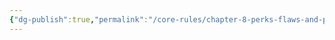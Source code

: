 ```yaml
---
{"dg-publish":true,"permalink":"/core-rules/chapter-8-perks-flaws-and-points/perks-list/active/actions/move/walk/"}
---
```


